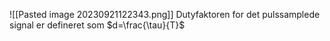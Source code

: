 ![[Pasted image 20230921122343.png]]
Dutyfaktoren for det pulssamplede signal er defineret som $d=\frac{\tau}{T}$
